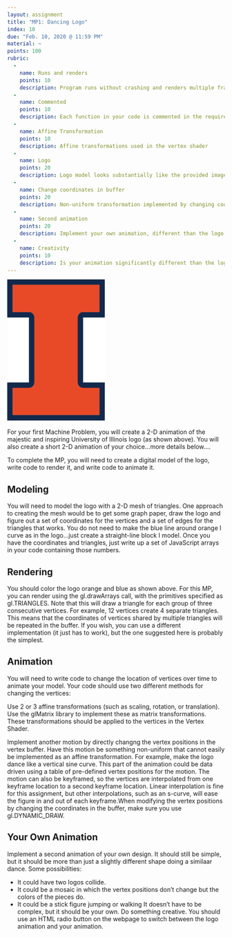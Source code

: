 ```yaml
---
layout: assignment
title: "MP1: Dancing Logo"
index: 10
due: "Feb. 10, 2020 @ 11:59 PM"
material: ~
points: 100
rubric:
  -
    name: Runs and renders
    points: 10
    description: Program runs without crashing and renders multiple frames.
  -
    name: Commented
    points: 10
    description: Each function in your code is commented in the required style.
  - 
    name: Affine Transformation
    points: 10
    description: Affine transformations used in the vertex shader
  - 
    name: Logo
    points: 20
    description: Logo model looks substantially like the provided image	and is a set of triangles.
  - 
    name: Change coordinates in buffer
    points: 20
    description: Non-uniform transformation implemented by changing coordinates in buffer	
  -
    name: Second animation
    points: 20
    description: Implement your own animation, different than the logo
  -
    name: Creativity
    points: 10
    description: Is your animation significantly different than the logo and visually interesting
---
```


![University of Illnois Logo](/img/logo.png)

For your first Machine Problem, you will create a 2-D animation of the majestic and inspiring University of Illinois logo (as shown above). You will also create a short 2-D animation of your choice…more details below….

To complete the MP, you will need to create a digital model of the logo, write code to render it, and write code to animate it.

## Modeling
You will need to model the logo with a 2-D mesh of triangles. One approach to creating the mesh would be to get some graph paper, draw the logo and figure out a set of coordinates for the vertices and a set of edges for the triangles that works. You do not need to make the blue line around orange I curve as in the logo…just create a straight-line block I model. Once you have the coordinates and triangles, just write up a set of JavaScript arrays in your code containing those numbers.

## Rendering
You should color the logo orange and blue as shown above. For this MP, you can render using the gl.drawArrays call, with the primitives specified as gl.TRIANGLES. Note that this will draw a triangle for each group of three consecutive vertices. For example, 12 vertices create 4 separate triangles. This means that the coordinates of vertices shared by multiple triangles will be repeated in the buffer. If you wish, you can use a different implementation (it just has to work), but the one suggested here is probably the simplest.

## Animation
You will need to write code to change the location of vertices over time to animate your model. Your code should use two different methods for changing the vertices:

Use 2 or 3 affine transformations (such as scaling, rotation, or translation). Use the glMatrix library to implement these as matrix transformations. These transformations should be applied to the vertices in the Vertex Shader.

Implement another motion by directly changng the vertex positions in the vertex buffer. Have this motion be something non-uniform that cannot easily be implemented as an affine transformation. For example, make the logo dance like a vertical sine curve. This part of the animation could be data driven using a table of pre-defined vertex positions for the motion. The motion can also be keyframed, so the vertices are interpolated from one keyframe location to a second keyframe location. Linear interpolation is fine for this assignment, but other interpolations, such as an s-curve, will ease the figure in and out of each keyframe.When modifying the vertex positions by changing the coordinates in the buffer, make sure you use gl.DYNAMIC_DRAW.

## Your Own Animation
Implement a second animation of your own design. It should still be simple, but it should be more than just a slightly different shape doing a similaar dance. Some possibilities:

+ It could have two logos collide.
+ It could be a mosaic in which the vertex positions don’t change but the colors of the pieces do.
+ It could be a stick figure jumping or walking It doesn’t have to be complex, but it should be your own. Do something creative. You should use an HTML radio button on the webpage to switch between the logo animation and your animation.
